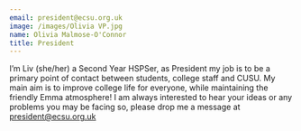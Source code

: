 ```yaml
---
email: president@ecsu.org.uk
image: /images/Olivia VP.jpg
name: Olivia Malmose-O'Connor
title: President
---
```


I’m Liv (she/her) a Second Year HSPSer, as President my job is to be a primary point of contact between students, college staff and CUSU.
										My main aim is to improve college life for everyone, while maintaining the friendly Emma atmosphere!
										I am always interested to hear your ideas or any problems you may be facing so, please drop me a message at president@ecsu.org.uk